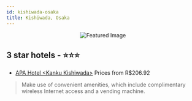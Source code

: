 ```yaml
---
id: kishiwada-osaka
title: Kishiwada, Osaka
---
```


<center><img src="https://i.travelapi.com/hotels/4000000/3900000/3894600/3894574/71ffdb2e_z.jpg" alt="Featured Image" /></center>


##  3 star hotels - ⭐️⭐️⭐️

-    [APA Hotel &lt;Kanku Kishiwada&gt;](https://us.hurb.com/hotels/kishiwada/apa-hotel-kanku-kishiwada-JNP-JP997726?cmp=18055) Prices from R$206.92
   > Make use of convenient amenities, which include complimentary wireless Internet access and a vending machine.
